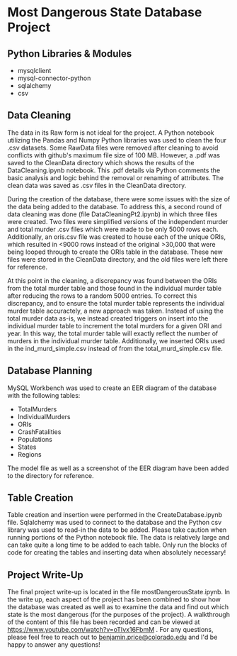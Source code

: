 # Most Dangerous State Database Project

## Python Libraries & Modules
- mysqlclient
- mysql-connector-python
- sqlalchemy
- csv

## Data Cleaning
The data in its Raw form is not ideal for the project.
A Python notebook utilizing the Pandas and Numpy Python libraries was used to clean the four .csv datasets.
Some RawData files were removed after cleaning to avoid conflicts with github's maximum file size of 100 MB.
However, a .pdf was saved to the CleanData directory which shows the results of the DataCleaning.ipynb notebook.
This .pdf details via Python comments the basic analysis and logic behind the removal or renaming of attributes.
The clean data was saved as .csv files in the CleanData directory.

During the creation of the database, there were some issues with the size of the data being added to the database.
To address this, a second round of data cleaning was done (file DataCleaningPt2.ipynb) in which three files were created.
Two files were simplified versions of the independent murder and total murder .csv files which were made to be only 5000 rows each.
Additionally, an oris.csv file was created to house each of the unique ORIs, which resulted in <9000 rows instead of the original >30,000 that were being looped through to create the ORIs table in the database.  These new files were stored in the CleanData directory, and the old files were left there for reference.

At this point in the cleaning, a discrepancy was found between the ORIs from the total murder table and those found in the individual murder table after reducing the rows to a random 5000 entries.  To correct this discrepancy, and to ensure the total murder table represents the individual murder table accuractely, a new approach was taken.  Instead of using the total murder data as-is, we instead created triggers on insert into the individual murder table to increment the total murders for a given ORI and year.  In this way, the total murder table will exactly reflect the number of murders in the individual murder table.  Additionally, we inserted ORIs used in the ind_murd_simple.csv instead of from the total_murd_simple.csv file.

## Database Planning
MySQL Workbench was used to create an EER diagram of the database with the following tables:
- TotalMurders
- IndividualMurders
- ORIs
- CrashFatalities
- Populations
- States
- Regions

The model file as well as a screenshot of the EER diagram have been added to the directory for reference.

## Table Creation
Table creation and insertion were performed in the CreateDatabase.ipynb file.  Sqlalchemy was used to connect to the database and the Python csv library was used to read-in the data to be added.
Please take caution when running portions of the Python notebook file.  The data is relatively large and can take quite a long time to be added to each table.  Only run the blocks of code for creating the tables and inserting data when absolutely necessary!

## Project Write-Up
The final project write-up is located in the file mostDangerousState.ipynb.  In the write up, each aspect of the project has been combined to show how the database was created as well as to examine the data and find out which state is the most dangerous (for the purposes of the project).  A walkthrough of the content of this file has been recorded and can be viewed at https://www.youtube.com/watch?v=oTIvx16FbmM . For any questions, please feel free to reach out to benjamin.price@colorado.edu and I'd be happy to answer any questions!